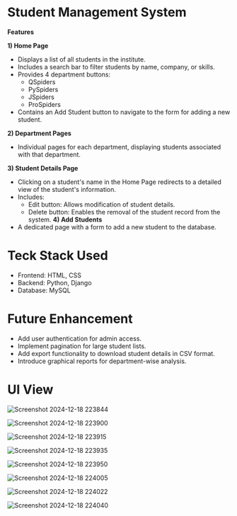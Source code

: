 # Student Management System

**Features**

**1) Home Page**
-  Displays a list of all students in the institute.
-  Includes a search bar to filter students by name, company, or skills.
-  Provides 4 department buttons:
    -  QSpiders
    -  PySpiders
    -  JSpiders
    -  ProSpiders
-  Contains an Add Student button to navigate to the form for adding a new student. <br>

**2) Department Pages**
-  Individual pages for each department, displaying students associated with that department.

**3) Student Details Page**
-  Clicking on a student's name in the Home Page redirects to a detailed view of the student's information.
-  Includes:
    -  Edit button: Allows modification of student details.
    -  Delete button: Enables the removal of the student record from the system.
**4) Add Students**
-  A dedicated page with a form to add a new student to the database.

# Teck Stack Used
-  Frontend: HTML, CSS
-  Backend: Python, Django
-  Database: MySQL

# Future Enhancement
-  Add user authentication for admin access.
-  Implement pagination for large student lists.
-  Add export functionality to download student details in CSV format.
-  Introduce graphical reports for department-wise analysis.

# UI View
![Screenshot 2024-12-18 223844](https://github.com/user-attachments/assets/97103ad1-b458-44d0-b2b8-c2a3d0aa3bba)

![Screenshot 2024-12-18 223900](https://github.com/user-attachments/assets/4cff454a-20b6-4537-93a8-36a17cc16f8c)

![Screenshot 2024-12-18 223915](https://github.com/user-attachments/assets/4fe685de-1d26-4080-bdbc-6c705b752b37)

![Screenshot 2024-12-18 223935](https://github.com/user-attachments/assets/ba493f62-3e19-4f51-8410-ce9f6c0e552e)

![Screenshot 2024-12-18 223950](https://github.com/user-attachments/assets/46f28971-9c22-41f0-ba19-d384bc19bf0e)

![Screenshot 2024-12-18 224005](https://github.com/user-attachments/assets/9567157a-53df-4336-aaae-7d875a019cd6)

![Screenshot 2024-12-18 224022](https://github.com/user-attachments/assets/c26772b2-0eaf-4921-8c46-7517eb871c80)

![Screenshot 2024-12-18 224040](https://github.com/user-attachments/assets/2b5eed12-50e9-442b-943a-307d6a0b5e9b)





